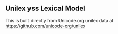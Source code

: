 Unilex yss Lexical Model
----------------------

This is built directly from Unicode.org unilex data at
https://github.com/unicode-org/unilex
